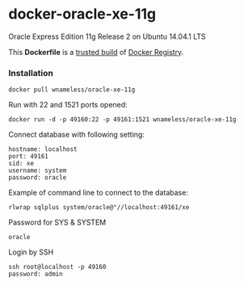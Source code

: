 docker-oracle-xe-11g
============================

Oracle Express Edition 11g Release 2 on Ubuntu 14.04.1 LTS

This **Dockerfile** is a [trusted build](https://registry.hub.docker.com/u/wnameless/oracle-xe-11g/) of [Docker Registry](https://registry.hub.docker.com/).

### Installation
```
docker pull wnameless/oracle-xe-11g
```

Run with 22 and 1521 ports opened:
```
docker run -d -p 49160:22 -p 49161:1521 wnameless/oracle-xe-11g
```

Connect database with following setting:
```
hostname: localhost
port: 49161
sid: xe
username: system
password: oracle
```

Example of command line to connect to the database:

```
rlwrap sqlplus system/oracle@"//localhost:49161/xe
```

Password for SYS & SYSTEM
```
oracle
```

Login by SSH
```
ssh root@localhost -p 49160
password: admin
```
